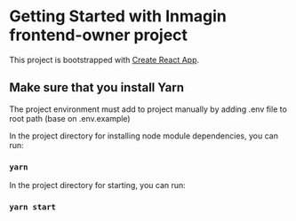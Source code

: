 # Getting Started with Inmagin frontend-owner project

This project is bootstrapped with [Create React App](https://github.com/facebook/create-react-app).

## Make sure that you install Yarn

The project environment must add to project manually by adding .env file to root path (base on .env.example)

In the project directory for installing node module dependencies, you can run:

### `yarn`

In the project directory for starting, you can run:

### `yarn start`

